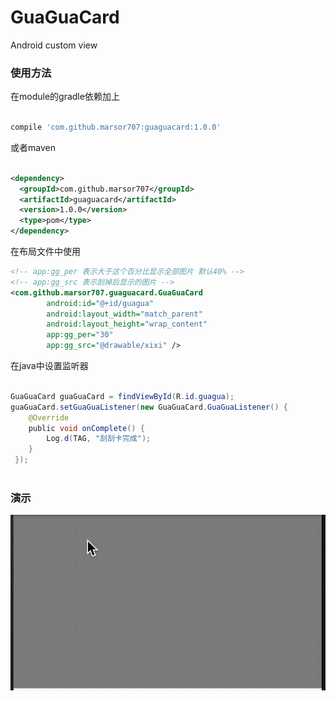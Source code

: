 # GuaGuaCard

Android custom view

### 使用方法 ###

在module的gradle依赖加上 

```groovy

compile 'com.github.marsor707:guaguacard:1.0.0'

```

或者maven

```xml

<dependency>
  <groupId>com.github.marsor707</groupId>
  <artifactId>guaguacard</artifactId>
  <version>1.0.0</version>
  <type>pom</type>
</dependency>

```

在布局文件中使用

```xml
<!-- app:gg_per 表示大于这个百分比显示全部图片 默认40% -->
<!-- app:gg_src 表示刮掉后显示的图片 -->
<com.github.marsor707.guaguacard.GuaGuaCard
        android:id="@+id/guagua"
        android:layout_width="match_parent"
        android:layout_height="wrap_content"
        app:gg_per="30"
        app:gg_src="@drawable/xixi" />
```

在java中设置监听器

```java

GuaGuaCard guaGuaCard = findViewById(R.id.guagua);
guaGuaCard.setGuaGuaListener(new GuaGuaCard.GuaGuaListener() {
    @Override
    public void onComplete() {
        Log.d(TAG, "刮刮卡完成");
    }
 });
        
```

### 演示 ###
![演示](./demo.gif)